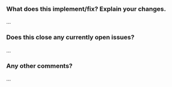 <!-- Thanks for sending a pull request! Please add matching labels from any issues closed -->

### What does this implement/fix? Explain your changes.
...

### Does this close any currently open issues?
...

### Any other comments?
...
